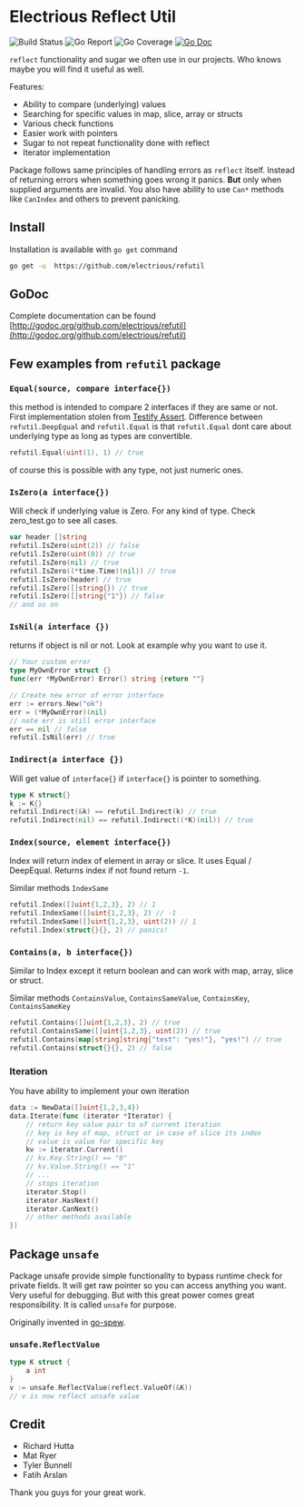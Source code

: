 # Electrious Reflect Util


![Build Status](https://img.shields.io/circleci/token/f25b550e8746acfe0d4f91ac8cfe857f1974f747/project/github/electrious/refutil/master.svg)
![Go Report](https://goreportcard.com/badge/github.com/electrious/refutil)
![Go Coverage](http://gocover.io/_badge/github.com/electrious/refutil)
[![Go Doc](https://godoc.org/github.com/electrious/refutil?status.svg)](http://godoc.org/github.com/electrious/refutil)

`reflect` functionality and sugar we often use in our projects.
Who knows maybe you will find it useful as well.

Features:

- Ability to compare (underlying) values
- Searching for specific values in map, slice, array or structs
- Various check functions
- Easier work with pointers
- Sugar to not repeat functionality done with reflect
- Iterator implementation

Package follows same principles of handling errors as `reflect` itself.
Instead of returning errors when something goes wrong it panics.
**But** only when supplied arguments are invalid. 
You also have ability to use `Can*` methods like `CanIndex` and others
to prevent panicking. 

## Install

Installation is available with `go get` command

```bash
go get -u  https://github.com/electrious/refutil
```

## GoDoc

Complete documentation can be found [http://godoc.org/github.com/electrious/refutil](http://godoc.org/github.com/electrious/refutil)

## Few examples from `refutil` package

### `Equal(source, compare interface{})`

this method is intended to compare 2 interfaces if they are same or not.
First implementation stolen from [Testify Assert](https://github.com/stretchr/testify/tree/master/assert).
Difference between `refutil.DeepEqual` and `refutil.Equal` is that `refutil.Equal`
dont care about underlying type as long as types are convertible.

```go
refutil.Equal(uint(1), 1) // true
```

of course this is possible with any type, not just numeric ones.

### `IsZero(a interface{})`

Will check if underlying value is Zero. For any kind of type. Check zero_test.go to see
all cases.

```go
var header []string
refutil.IsZero(uint(2)) // false
refutil.IsZero(uint(0)) // true
refutil.IsZero(nil) // true
refutil.IsZero((*time.Time)(nil)) // true
refutil.IsZero(header) // true
refutil.IsZero([]string{}) // true
refutil.IsZero([]string{"1"}) // false
// and os on
```

### `IsNil(a interface {})`

returns if object is nil or not. Look at example why you want to use it.

```go
// Your custom error
type MyOwnError struct {}
func(err *MyOwnError) Error() string {return ""}

// Create new error of error interface
err := errors.New("ok")
err = (*MyOwnError)(nil)
// note err is still error interface
err == nil // false
refutil.IsNil(err) // true
```

### `Indirect(a interface {})`

Will get value of `interface{}` if `interface{}` is pointer to something.

```go
type K struct{}
k := K{}
refutil.Indirect(&k) == refutil.Indirect(k) // true
refutil.Indirect(nil) == refutil.Indirect((*K)(nil)) // true
```

### `Index(source, element interface{})`

Index will return index of element in array or slice.
It uses Equal / DeepEqual. Returns index if not found return `-1`.

Similar methods `IndexSame`

```go
refutil.Index([]uint{1,2,3}, 2) // 1
refutil.IndexSame([]uint{1,2,3}, 2) // -1
refutil.IndexSame([]uint{1,2,3}, uint(2)) // 1
refutil.Index(struct{}{}, 2) // panics!
```

### `Contains(a, b interface{})`

Similar to Index except it return boolean and can work with map, array, slice or struct.

Similar methods `ContainsValue`, `ContainsSameValue`, `ContainsKey`, `ContainsSameKey`

```go
refutil.Contains([]uint{1,2,3}, 2) // true
refutil.ContainsSame([]uint{1,2,3}, uint(2)) // true
refutil.Contains(map[string]string{"test": "yes!"}, "yes!") // true
refutil.Contains(struct{}{}, 2) // false
```

### Iteration

You have ability to implement your own iteration

```go
data := NewData([]uint{1,2,3,4})
data.Iterate(func (iterator *Iterator) {
    // return key value pair to of current iteration
    // key is key of map, struct or in case of slice its index
    // value is value for specific key
    kv := iterator.Current()
    // kv.Key.String() == "0"
    // kv.Value.String() == "1"
    // ...
    // stops iteration
    iterator.Stop()
    iterator.HasNext()
    iterator.CanNext()
    // other methods available
})
```

## Package `unsafe`

Package unsafe provide simple functionality to bypass runtime check for private fields.
It will get raw pointer so you can access anything you want.
Very useful for debugging. But with this great power comes great responsibility.
It is called `unsafe` for purpose.

Originally invented in [go-spew](https://github.com/davecgh/go-spew).

### `unsafe.ReflectValue`

```go
type K struct {
    a int
}
v := unsafe.ReflectValue(reflect.ValueOf(&K))
// v is now reflect unsafe value
```

## Credit

- Richard Hutta
- Mat Ryer
- Tyler Bunnell
- Fatih Arslan

Thank you guys for your great work.
